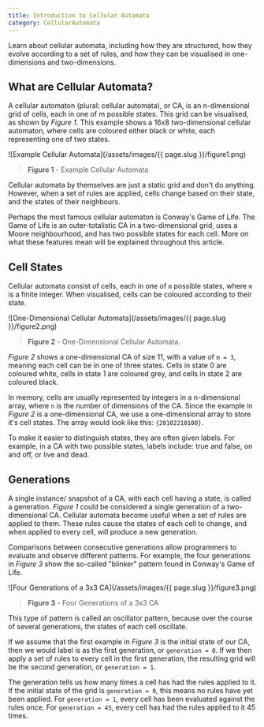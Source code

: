 ```yaml
---
title: Introduction to Cellular Automata
category: CellularAutomata
---
```


Learn about cellular automata, including how they are structured, how they evolve according to a set of rules, and how they can be visualised in one-dimensions and two-dimensions.

## What are Cellular Automata?

A cellular automaton (plural: cellular automata), or CA, is an n-dimensional grid of cells, each in one of m possible states. This grid can be visualised, as shown by *Figure 1*. This example shows a 16x8 two-dimensional cellular automaton, where cells are coloured either black or white, each representing one of two states.

![Example Cellular Automata](/assets/images/{{ page.slug }}/figure1.png)
> **Figure 1** - Example Cellular Automata

Cellular automata by themselves are just a static grid and don't do anything. However, when a set of rules are applied, cells change based on their state, and the states of their neighbours.

Perhaps the most famous cellular automaton is Conway's Game of Life. The Game of Life is an outer-totalistic CA in a two-dimensional grid, uses a Moore neighbourhood, and has two possible states for each cell. More on what these features mean will be explained throughout this article.

## Cell States

Cellular automata consist of cells, each in one of `m` possible states, where `m` is a finite integer. When visualised, cells can be coloured according to their state.

![One-Dimensional Cellular Automata](/assets/images/{{ page.slug }}/figure2.png)
> **Figure 2** - One-Dimensional Cellular Automata.

*Figure 2* shows a one-dimensional CA of size 11, with a value of `m = 3`, meaning each cell can be in one of three states. Cells in state 0 are coloured white, cells in state 1 are coloured grey, and cells in state 2 are coloured black.

In memory, cells are usually represented by integers in a n-dimensional array, where `n` is the number of dimensions of the CA. Since the example in *Figure 2* is a one-dimensional CA, we use a one-dimensional array to store it's cell states. The array would look like this: `{20102210100}`.

To make it easier to distinguish states, they are often given labels. For example, in a CA with two possible states, labels include: true and false, on and off, or live and dead.

## Generations

A single instance/ snapshot of a CA, with each cell having a state, is called a generation. *Figure 1* could be considered a single generation of a two-dimensional CA. Cellular automata become useful when a set of rules are applied to them. These rules cause the states of each cell to change, and when applied to every cell, will produce a new generation.

Comparisons between consecutive generations allow programmers to evaluate and observe different patterns. For example, the four generations in *Figure 3* show the so-called "blinker" pattern found in Conway's Game of Life.

![Four Generations of a 3x3 CA](/assets/images/{{ page.slug }}/figure3.png)
> **Figure 3** - Four Generations of a 3x3 CA

This type of pattern is called an oscillator pattern, because over the course of several generations, the states of each cell oscillate.

If we assume that the first example in *Figure 3* is the initial state of our CA, then we would label is as the first generation, or `generation = 0`. If we then apply a set of rules to every cell in the first generation, the resulting grid will be the second generation, or `generation = 1`.

The generation tells us how many times a cell has had the rules applied to it. If the initial state of the grid is `generation = 0`, this means no rules have yet been applied. For `generation = 1`, every cell has been evaluated against the rules once. For `generation = 45`, every cell has had the rules applied to it 45 times.